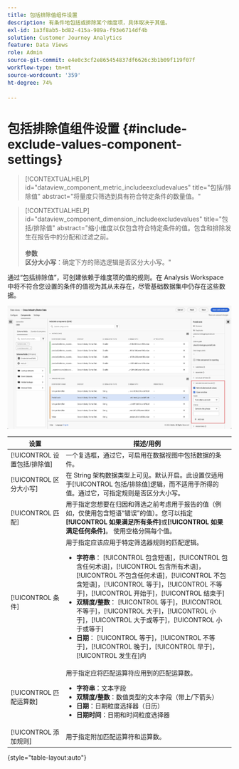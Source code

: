 ```yaml
---
title: 包括排除值组件设置
description: 有条件地包括或排除某个维度项，具体取决于其值。
exl-id: 1a3f8ab5-bd82-415a-989a-f93e6714df4b
solution: Customer Journey Analytics
feature: Data Views
role: Admin
source-git-commit: e4e0c3cf2e865454837df6626c3b1b09f119f07f
workflow-type: tm+mt
source-wordcount: '359'
ht-degree: 74%

---
```


# 包括排除值组件设置 {#include-exclude-values-component-settings}

<!-- markdownlint-disable MD034 -->

>[!CONTEXTUALHELP]
>id="dataview_component_metric_includeexcludevalues"
>title="包括/排除值"
>abstract="将量度只筛选到具有符合特定条件的数量值。"

<!-- markdownlint-enable MD034 -->

<!-- markdownlint-disable MD034 -->

>[!CONTEXTUALHELP]
>id="dataview_component_dimension_includeexcludevalues"
>title="包括/排除值"
>abstract="缩小维度以仅包含符合特定条件的值。包含和排除发生在报告中的分配和过滤之前。<br/><br/>**参数&#x200B;**<br/>**区分大小写**：确定下方的筛选逻辑是否区分大小写。"

<!-- markdownlint-enable MD034 -->

通过“包括排除值”，可创建依赖于维度项的值的规则。在 Analysis Workspace 中将不符合您设置的条件的值视为其从未存在，尽管基础数据集中仍存在这些数据。

![突出显示“包括/排除”值的数据视图窗口](../assets/include-exclude.png)

| 设置 | 描述/用例 |
| --- | --- |
| [!UICONTROL 设置包括/排除值] | 一个复选框，通过它，可启用在数据视图中包括数据的条件。 |
| [!UICONTROL 区分大小写] | 在 String 架构数据类型上可见。默认开启。此设置仅适用于[!UICONTROL 包括/排除值]逻辑，而不适用于所得的值。通过它，可指定规则是否区分大小写。 |
| [!UICONTROL 匹配] | 用于指定您想要在归因和筛选之前考虑用于报告的值（例如，仅使用包含短语“错误”的值）。您可以指定&#x200B;**[!UICONTROL 如果满足所有条件]**&#x200B;或&#x200B;**[!UICONTROL 如果满足任何条件]**。 使用空格分隔每个值。 |
| [!UICONTROL 条件] | 用于指定应该应用于特定筛选器规则的匹配逻辑。<ul><li>**字符串**： [!UICONTROL 包含短语]，[!UICONTROL 包含任何术语]，[!UICONTROL 包含所有术语]，[!UICONTROL 不包含任何术语]，[!UICONTROL 不包含短语]，[!UICONTROL 等于]，[!UICONTROL 不等于]，[!UICONTROL 开始于]，[!UICONTROL 结束于]</li><li>**双精度/整数**： [!UICONTROL 等于]，[!UICONTROL 不等于]，[!UICONTROL 大于]，[!UICONTROL 小于]，[!UICONTROL 大于或等于]，[!UICONTROL 小于或等于]</li><li>**日期**： [!UICONTROL 等于]，[!UICONTROL 不等于]，[!UICONTROL 晚于]，[!UICONTROL 早于]，[!UICONTROL 发生在]内</li></ul> |
| [!UICONTROL 匹配运算数] | 用于指定应将匹配运算符应用到的匹配运算数。<ul><li>**字符串**：文本字段</li><li>**双精度/整数**：数值类型的文本字段（带上/下箭头）</li><li>**日期**：日期粒度选择器（日历）</li><li>**日期时间**：日期和时间粒度选择器</li></ul> |
| [!UICONTROL 添加规则] | 用于指定附加匹配运算符和运算数。 |

{style="table-layout:auto"}
